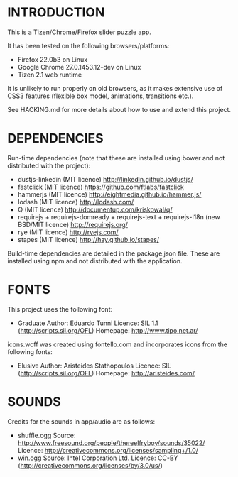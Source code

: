 # INTRODUCTION

This is a Tizen/Chrome/Firefox slider puzzle app.

It has been tested on the following browsers/platforms:

* Firefox 22.0b3 on Linux
* Google Chrome 27.0.1453.12-dev on Linux
* Tizen 2.1 web runtime

It is unlikely to run properly on old browsers, as it makes extensive
use of CSS3 features (flexible box model, animations, transitions etc.).

See HACKING.md for more details about how to use and extend this project.

# DEPENDENCIES

Run-time dependencies (note that these are installed using bower and
not distributed with the project):

*   dustjs-linkedin (MIT licence)
    http://linkedin.github.io/dustjs/
*   fastclick (MIT licence)
    https://github.com/ftlabs/fastclick
*   hammerjs (MIT licence)
    http://eightmedia.github.io/hammer.js/
*   lodash (MIT licence)
    http://lodash.com/
*   Q (MIT licence)
    http://documentup.com/kriskowal/q/
*   requirejs + requirejs-domready + requirejs-text + requirejs-i18n
    (new BSD/MIT licence)
    http://requirejs.org/
*   rye (MIT licence)
    http://ryejs.com/
*   stapes (MIT licence)
    http://hay.github.io/stapes/

Build-time dependencies are detailed in the package.json file.
These are installed using npm and not distributed with the application.

# FONTS

This project uses the following font:

*   Graduate
    Author: Eduardo Tunni
    Licence: SIL 1.1 (http://scripts.sil.org/OFL)
    Homepage: http://www.tipo.net.ar/

icons.woff was created using fontello.com and incorporates icons from
the following fonts:

*   Elusive
    Author: Aristeides Stathopoulos
    Licence: SIL (http://scripts.sil.org/OFL)
    Homepage: http://aristeides.com/

# SOUNDS

Credits for the sounds in app/audio are as follows:

*   shuffle.ogg
    Source: http://www.freesound.org/people/thereelfryboy/sounds/35022/
    Licence: http://creativecommons.org/licenses/sampling+/1.0/
*   win.ogg
    Source: Intel Corporation Ltd.
    Licence: CC-BY (http://creativecommons.org/licenses/by/3.0/us/)
